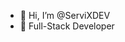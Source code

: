 - 👋 Hi, I’m @ServiXDEV
- 👀 Full-Stack Developer

<!---
ServiXDEV/ServiXDEV is a ✨ special ✨ repository because its `README.md` (this file) appears on your GitHub profile.
You can click the Preview link to take a look at your changes.
--->
